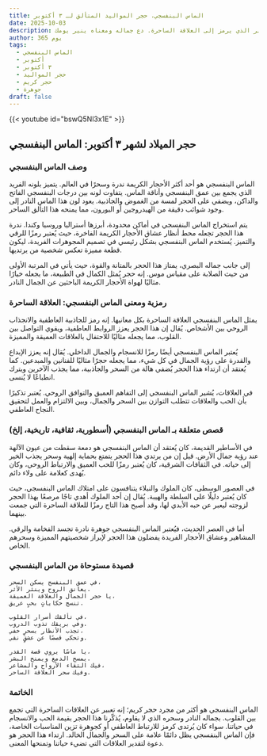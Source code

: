 ```yaml
---
title: الماس البنفسجي، حجر المواليد المتألق لـ ٣ أكتوبر
date: 2025-10-03
description: اشعر بأهمية الماس البنفسجي، حجر المواليد لـ ٣ أكتوبر الذي يرمز إلى العلاقة الساحرة. دع جماله ومعناه ينير يومك.
author: 365 يوم
tags:
  - الماس البنفسجي
  - أكتوبر
  - ٣ أكتوبر
  - حجر المواليد
  - حجر كريم
  - جوهرة
draft: false
---
```


{{< youtube id="bswQ5Nl3x1E" >}}

## حجر الميلاد لشهر ٣ أكتوبر: الماس البنفسجي

### وصف الماس البنفسجي

الماس البنفسجي هو أحد أكثر الأحجار الكريمة ندرة وسحرًا في العالم. يتميز بلونه الفريد الذي يجمع بين عمق البنفسجي وأناقة الماس. يتفاوت لونه بين درجات البنفسجي الفاتح والداكن، ويضفي على الحجر لمسة من الغموض والجاذبية. يعود لون هذا الماس النادر إلى وجود شوائب دقيقة من الهيدروجين أو البورون، مما يمنحه هذا التألق الساحر.

يتم استخراج الماس البنفسجي في أماكن محدودة، أبرزها أستراليا وروسيا وكندا. ندرة هذا الحجر تجعله محط أنظار عشاق الأحجار الكريمة الفاخرة، حيث يُعتبر رمزًا للرقي والتميز. يُستخدم الماس البنفسجي بشكل رئيسي في تصميم المجوهرات الفريدة، ليكون قطعة مميزة تعكس شخصية من يرتديها.

إلى جانب جماله البصري، يمتاز هذا الحجر بالمتانة والقوة، حيث يأتي في المرتبة الأولى من حيث الصلابة على مقياس موس. إنه حجر يُمثل الكمال في الطبيعة، ما يجعله خيارًا مثاليًا لهواة الأحجار الكريمة الباحثين عن الجمال النادر.

### رمزية ومعنى الماس البنفسجي: العلاقة الساحرة

يمثل الماس البنفسجي العلاقة الساحرة بكل معانيها. إنه رمز للجاذبية العاطفية والانجذاب الروحي بين الأشخاص. يُقال إن هذا الحجر يعزز الروابط العاطفية، ويقوي التواصل بين القلوب، مما يجعله مثاليًا للاحتفال بالعلاقات العميقة والمميزة.

يُعتبر الماس البنفسجي أيضًا رمزًا للانسجام والجمال الداخلي. يُقال إنه يعزز الإبداع والقدرة على رؤية الجمال في كل شيء، مما يجعله حجرًا مثاليًا للفنانين والمبدعين. كما يُعتقد أن ارتداء هذا الحجر يُضفي هالة من السحر والجاذبية، مما يجذب الآخرين ويترك انطباعًا لا يُنسى.

في العلاقات، يُشير الماس البنفسجي إلى التفاهم العميق والتوافق الروحي. يُعتبر تذكيرًا بأن الحب والعلاقات تتطلب التوازن بين السحر والجمال، وبين الالتزام والعمل لتحقيق النجاح العاطفي.

### قصص متعلقة بـ الماس البنفسجي (أسطورية، ثقافية، تاريخية، إلخ)

في الأساطير القديمة، كان يُعتقد أن الماس البنفسجي هو دمعة سقطت من عيون الآلهة عند رؤية جمال الأرض. قيل إن من يرتدي هذا الحجر يتمتع بحماية إلهية وسحر يجذب الخير إلى حياته. في الثقافات الشرقية، كان يُعتبر رمزًا للحب العميق والارتباط الروحي، وكان يُهدى كعلامة على ولاء دائم.

في العصور الوسطى، كان الملوك والنبلاء يتنافسون على امتلاك الماس البنفسجي، حيث كان يُعتبر دليلًا على السلطة والهيبة. يُقال إن أحد الملوك أهدي تاجًا مرصعًا بهذا الحجر لزوجته ليعبر عن حبه الأبدي لها، وقد أصبح هذا التاج رمزًا للعلاقة الساحرة التي جمعت بينهما.

أما في العصر الحديث، فيُعتبر الماس البنفسجي جوهرة نادرة تجسد الفخامة والرقي. المشاهير وعشاق الأحجار الفريدة يفضلون هذا الحجر لإبراز شخصيتهم المميزة وسحرهم الخاص.

### قصيدة مستوحاة من الماس البنفسجي

```
في عمق البنفسج يسكن السحر،  
يعانق الروح وينثر الأثر.  
يا حجر الجمال والعلاقة العميقة،  
تنسج حكاياتٍ بحبٍ عريق.

في تألقك أسرار القلوب،  
وفي بريقك تذوب الدروب.  
تجذب الأنظار بسحرٍ خفي،  
وتحكي قصصًا عن عشقٍ نقي.

يا ماسًا يروي قصة القدر،  
يمسح الدمع ويمنح البشر.  
فيك التقاء الأرواح والمشاعر،  
وفيك سحر العلاقة الساحر.
```

### الخاتمة

الماس البنفسجي هو أكثر من مجرد حجر كريم؛ إنه تعبير عن العلاقات الساحرة التي تجمع بين القلوب. بجماله النادر وسحره الذي لا يقاوم، يُذكّرنا هذا الحجر بقيمة الحب والانسجام في حياتنا. سواء كان يُرتدى كرمز للارتباط العاطفي أو كجوهرة تزين المناسبات الخاصة، فإن الماس البنفسجي يظل دائمًا علامة على السحر والجمال الخالد. ارتداء هذا الحجر هو دعوة لتقدير العلاقات التي تضيء حياتنا وتمنحها المعنى.